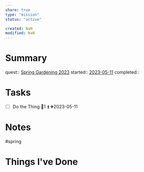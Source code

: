 ```yaml
---
share: true
type: "mission"
status: "active"

created: NaN 
modified: NaN
---
```

 
# Summary
quest:: [Spring Gardening 2023](./Spring%20Gardening%202023.md)
started:: [2023-05-11](./2023-05-11.md)
completed::
# Tasks
- [ ] Do the Thing  🥄1 ⏫ ➕2023-05-11
# Notes
#spring 

# Things I've Done